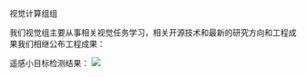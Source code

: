 
视觉计算组组

我们视觉组主要从事相关视觉任务学习，相关开源技术和最新的研究方向和工程成果我们相继公布工程成果：

遥感小目标检测结果：
![](https://github.com/Eric3911/image/blob/master/airplane.png)
